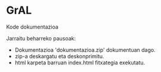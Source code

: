 # GrAL
Kode dokumentazioa

Jarraitu beharreko pausoak:

- Dokumentazioa 'dokumentazioa.zip' dokumentuan dago.
- zip-a deskargatu eta deskonprimitu.
- html karpeta barruan index.html fitxategia exekutatu.
